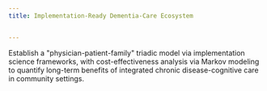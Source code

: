 ```yaml
---
title: Implementation-Ready Dementia-Care Ecosystem


---
```


Establish a "physician-patient-family" triadic model via implementation science frameworks, with cost-effectiveness analysis via Markov modeling to quantify long-term benefits of integrated chronic disease-cognitive care in community settings. 

<!--more-->


